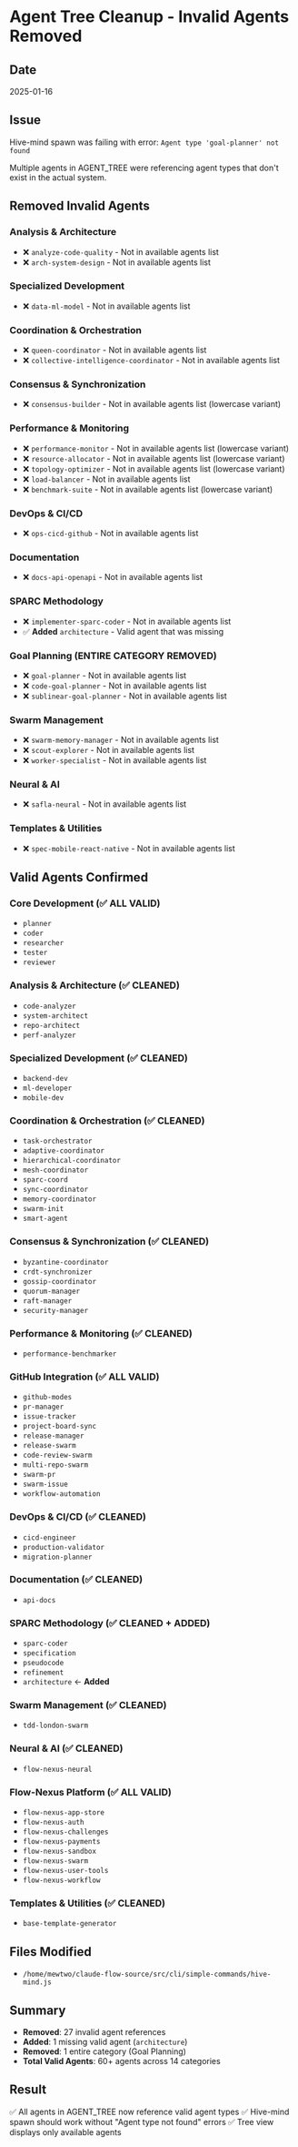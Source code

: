 # Agent Tree Cleanup - Invalid Agents Removed

## Date
2025-01-16

## Issue
Hive-mind spawn was failing with error: `Agent type 'goal-planner' not found`

Multiple agents in AGENT_TREE were referencing agent types that don't exist in the actual system.

## Removed Invalid Agents

### Analysis & Architecture
- ❌ `analyze-code-quality` - Not in available agents list
- ❌ `arch-system-design` - Not in available agents list

### Specialized Development
- ❌ `data-ml-model` - Not in available agents list

### Coordination & Orchestration
- ❌ `queen-coordinator` - Not in available agents list
- ❌ `collective-intelligence-coordinator` - Not in available agents list

### Consensus & Synchronization
- ❌ `consensus-builder` - Not in available agents list (lowercase variant)

### Performance & Monitoring
- ❌ `performance-monitor` - Not in available agents list (lowercase variant)
- ❌ `resource-allocator` - Not in available agents list (lowercase variant)
- ❌ `topology-optimizer` - Not in available agents list (lowercase variant)
- ❌ `load-balancer` - Not in available agents list
- ❌ `benchmark-suite` - Not in available agents list (lowercase variant)

### DevOps & CI/CD
- ❌ `ops-cicd-github` - Not in available agents list

### Documentation
- ❌ `docs-api-openapi` - Not in available agents list

### SPARC Methodology
- ❌ `implementer-sparc-coder` - Not in available agents list
- ✅ **Added** `architecture` - Valid agent that was missing

### Goal Planning (ENTIRE CATEGORY REMOVED)
- ❌ `goal-planner` - Not in available agents list
- ❌ `code-goal-planner` - Not in available agents list
- ❌ `sublinear-goal-planner` - Not in available agents list

### Swarm Management
- ❌ `swarm-memory-manager` - Not in available agents list
- ❌ `scout-explorer` - Not in available agents list
- ❌ `worker-specialist` - Not in available agents list

### Neural & AI
- ❌ `safla-neural` - Not in available agents list

### Templates & Utilities
- ❌ `spec-mobile-react-native` - Not in available agents list

## Valid Agents Confirmed

### Core Development (✅ ALL VALID)
- `planner`
- `coder`
- `researcher`
- `tester`
- `reviewer`

### Analysis & Architecture (✅ CLEANED)
- `code-analyzer`
- `system-architect`
- `repo-architect`
- `perf-analyzer`

### Specialized Development (✅ CLEANED)
- `backend-dev`
- `ml-developer`
- `mobile-dev`

### Coordination & Orchestration (✅ CLEANED)
- `task-orchestrator`
- `adaptive-coordinator`
- `hierarchical-coordinator`
- `mesh-coordinator`
- `sparc-coord`
- `sync-coordinator`
- `memory-coordinator`
- `swarm-init`
- `smart-agent`

### Consensus & Synchronization (✅ CLEANED)
- `byzantine-coordinator`
- `crdt-synchronizer`
- `gossip-coordinator`
- `quorum-manager`
- `raft-manager`
- `security-manager`

### Performance & Monitoring (✅ CLEANED)
- `performance-benchmarker`

### GitHub Integration (✅ ALL VALID)
- `github-modes`
- `pr-manager`
- `issue-tracker`
- `project-board-sync`
- `release-manager`
- `release-swarm`
- `code-review-swarm`
- `multi-repo-swarm`
- `swarm-pr`
- `swarm-issue`
- `workflow-automation`

### DevOps & CI/CD (✅ CLEANED)
- `cicd-engineer`
- `production-validator`
- `migration-planner`

### Documentation (✅ CLEANED)
- `api-docs`

### SPARC Methodology (✅ CLEANED + ADDED)
- `sparc-coder`
- `specification`
- `pseudocode`
- `refinement`
- `architecture` ← **Added**

### Swarm Management (✅ CLEANED)
- `tdd-london-swarm`

### Neural & AI (✅ CLEANED)
- `flow-nexus-neural`

### Flow-Nexus Platform (✅ ALL VALID)
- `flow-nexus-app-store`
- `flow-nexus-auth`
- `flow-nexus-challenges`
- `flow-nexus-payments`
- `flow-nexus-sandbox`
- `flow-nexus-swarm`
- `flow-nexus-user-tools`
- `flow-nexus-workflow`

### Templates & Utilities (✅ CLEANED)
- `base-template-generator`

## Files Modified
- `/home/mewtwo/claude-flow-source/src/cli/simple-commands/hive-mind.js`

## Summary
- **Removed**: 27 invalid agent references
- **Added**: 1 missing valid agent (`architecture`)
- **Removed**: 1 entire category (Goal Planning)
- **Total Valid Agents**: 60+ agents across 14 categories

## Result
✅ All agents in AGENT_TREE now reference valid agent types
✅ Hive-mind spawn should work without "Agent type not found" errors
✅ Tree view displays only available agents
